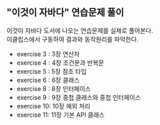 ## "이것이 자바다" 연습문제 풀이

이것이 자바다 도서에 나오는 연습문제를 실제로 풀어본다.  
이클립스에서 구동하여 결과와 동작원리를 파악한다.

- exercise 3 : 3장 연산자  
- exercise 4 : 4장 조건문과 반복문  
- exercise 5 : 5장 참조 타입  
- exercise 6 : 6장 클래스  
- exercise 8 : 8장 인터페이스  
- exercise 9 : 9장 중첩 클래스와 중첩 인터페이스  
- exercise 10: 10장 예외 처리  
- exercise 11: 11장 기본 API 클래스  
